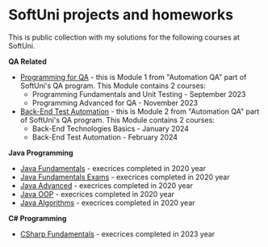 # SoftUni projects and homeworks

This is public collection with my solutions for the following courses at SoftUni.

**QA Related**
- [Programming for QA](./Programming-for-QA-sep2023) - this is Module 1 from "Automation QA" part of SoftUni's QA program. This Module contains 2 courses:
    + Programming Fundamentals and Unit Testing - September 2023
    + Programming Advanced for QA - November 2023
- [Back-End Test Automation](./QA_BackEnd-Test-Automation-Jan2024) - this is Module 2 from "Automation QA" part of SoftUni's QA program. This Module contains 2 courses:
    + Back-End Technologies Basics - January 2024
    + Back-End Test Automation - February 2024

**Java Programming**
- [Java Fundamentals](./Java-Fundamentals-Jan2020) - execrices completed in 2020 year
- [Java Fundamentals Exams](./Java-Fundamentals-Exams) - execrices completed in 2020 year
- [Java Advanced](./Java-Advanced-Jan2020) - execrices completed in 2020 year
- [Java OOP](./Java-OOP-Feb2020) - execrices completed in 2020 year
- [Java Algorithms](./Java-Algorithms-May2020) - execrices completed in 2020 year

**C# Programming**
- [CSharp Fundamentals](./CSharp-Fundamentals-2023) - execrices completed in 2023 year

